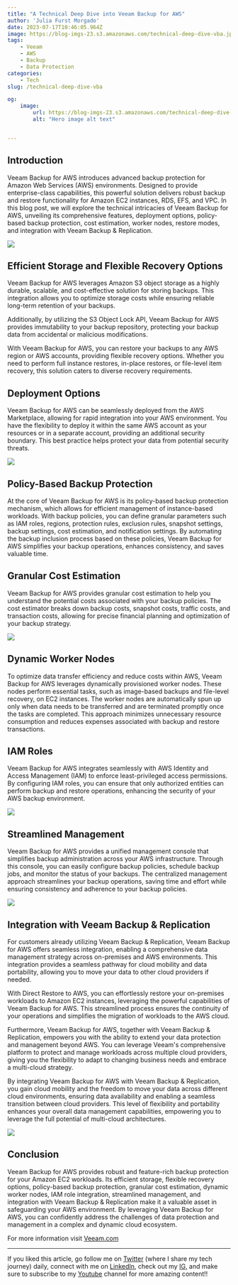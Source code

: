 ```yaml
---
title: "A Technical Deep Dive into Veeam Backup for AWS"
author: 'Julia Furst Morgado'
date: 2023-07-17T10:46:05.964Z
image: https://blog-imgs-23.s3.amazonaws.com/technical-deep-dive-vba.jpg
tags: 
    - Veeam
    - AWS
    - Backup
    - Data Protection
categories: 
    - Tech
slug: /technical-deep-dive-vba

og:
    image:
        url: https://blog-imgs-23.s3.amazonaws.com/technical-deep-dive-vba.jpg
        alt: "Hero image alt text"


---
```


## Introduction
Veeam Backup for AWS introduces advanced backup protection for Amazon Web Services (AWS) environments. Designed to provide enterprise-class capabilities, this powerful solution delivers robust backup and restore functionality for Amazon EC2 instances, RDS, EFS, and VPC. In this blog post, we will explore the technical intricacies of Veeam Backup for AWS, unveiling its comprehensive features, deployment options, policy-based backup protection, cost estimation, worker nodes, restore modes, and integration with Veeam Backup & Replication.

![](https://blog-imgs-23.s3.amazonaws.com/vba-overview.jpeg)

## Efficient Storage and Flexible Recovery Options
Veeam Backup for AWS leverages Amazon S3 object storage as a highly durable, scalable, and cost-effective solution for storing backups. This integration allows you to optimize storage costs while ensuring reliable long-term retention of your backups.

Additionally, by utilizing the S3 Object Lock API, Veeam Backup for AWS provides immutability to your backup repository, protecting your backup data from accidental or malicious modifications.

With Veeam Backup for AWS, you can restore your backups to any AWS region or AWS accounts, providing flexible recovery options. Whether you need to perform full instance restores, in-place restores, or file-level item recovery, this solution caters to diverse recovery requirements.

## Deployment Options
Veeam Backup for AWS can be seamlessly deployed from the AWS Marketplace, allowing for rapid integration into your AWS environment. You have the flexibility to deploy it within the same AWS account as your resources or in a separate account, providing an additional security boundary. This best practice helps protect your data from potential security threats.

![](https://blog-imgs-23.s3.amazonaws.com/vba-marketplace.jpeg)

## Policy-Based Backup Protection
At the core of Veeam Backup for AWS is its policy-based backup protection mechanism, which allows for efficient management of instance-based workloads. With backup policies, you can define granular parameters such as IAM roles, regions, protection rules, exclusion rules, snapshot settings, backup settings, cost estimation, and notification settings. By automating the backup inclusion process based on these policies, Veeam Backup for AWS simplifies your backup operations, enhances consistency, and saves valuable time.

## Granular Cost Estimation
Veeam Backup for AWS provides granular cost estimation to help you understand the potential costs associated with your backup policies. The cost estimator breaks down backup costs, snapshot costs, traffic costs, and transaction costs, allowing for precise financial planning and optimization of your backup strategy.

![](https://blog-imgs-23.s3.amazonaws.com/vba-cost-estimation.jpeg)

## Dynamic Worker Nodes
To optimize data transfer efficiency and reduce costs within AWS, Veeam Backup for AWS leverages dynamically provisioned worker nodes. These nodes perform essential tasks, such as image-based backups and file-level recovery, on EC2 instances. The worker nodes are automatically spun up only when data needs to be transferred and are terminated promptly once the tasks are completed. This approach minimizes unnecessary resource consumption and reduces expenses associated with backup and restore transactions.

## IAM Roles
Veeam Backup for AWS integrates seamlessly with AWS Identity and Access Management (IAM) to enforce least-privileged access permissions. By configuring IAM roles, you can ensure that only authorized entities can perform backup and restore operations, enhancing the security of your AWS backup environment.

![](https://blog-imgs-23.s3.amazonaws.com/iam-roles-vba.jpeg)

## Streamlined Management
Veeam Backup for AWS provides a unified management console that simplifies backup administration across your AWS infrastructure. Through this console, you can easily configure backup policies, schedule backup jobs, and monitor the status of your backups. The centralized management approach streamlines your backup operations, saving time and effort while ensuring consistency and adherence to your backup policies.

![](https://blog-imgs-23.s3.amazonaws.com/vba-console.jpeg)

## Integration with Veeam Backup & Replication
For customers already utilizing Veeam Backup & Replication, Veeam Backup for AWS offers seamless integration, enabling a comprehensive data management strategy across on-premises and AWS environments. This integration provides a seamless pathway for cloud mobility and data portability, allowing you to move your data to other cloud providers if needed.

With Direct Restore to AWS, you can effortlessly restore your on-premises workloads to Amazon EC2 instances, leveraging the powerful capabilities of Veeam Backup for AWS. This streamlined process ensures the continuity of your operations and simplifies the migration of workloads to the AWS cloud.

Furthermore, Veeam Backup for AWS, together with Veeam Backup & Replication, empowers you with the ability to extend your data protection and management beyond AWS. You can leverage Veeam's comprehensive platform to protect and manage workloads across multiple cloud providers, giving you the flexibility to adapt to changing business needs and embrace a multi-cloud strategy.

By integrating Veeam Backup for AWS with Veeam Backup & Replication, you gain cloud mobility and the freedom to move your data across different cloud environments, ensuring data availability and enabling a seamless transition between cloud providers. This level of flexibility and portability enhances your overall data management capabilities, empowering you to leverage the full potential of multi-cloud architectures.

![](https://blog-imgs-23.s3.amazonaws.com/vba-vbr-cloud-mobility.jpeg)

## Conclusion
Veeam Backup for AWS provides robust and feature-rich backup protection for your Amazon EC2 workloads. Its efficient storage, flexible recovery options, policy-based backup protection, granular cost estimation, dynamic worker nodes, IAM role integration, streamlined management, and integration with Veeam Backup & Replication make it a valuable asset in safeguarding your AWS environment. By leveraging Veeam Backup for AWS, you can confidently address the challenges of data protection and management in a complex and dynamic cloud ecosystem.

For more information visit [Veeam.com](https://veeam.com)

***
If you liked this article, go follow me on [Twitter](https://twitter.com/juliafmorgado) (where I share my tech journey) daily, connect with me on [LinkedIn](https://www.linkedin.com/in/juliafmorgado/), check out my [IG](https://www.instagram.com/juliafmorgado/), and make sure to subscribe to my [Youtube](https://www.youtube.com/c/JuliaFMorgado) channel for more amazing content!!


